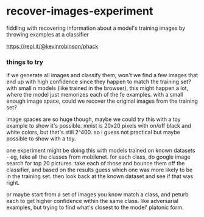 # recover-images-experiment
fiddling with recovering information about a model's training images by throwing examples at a classifier

https://repl.it/@kevinrobinson/phack

### things to try
if we generate all images and classify them, won't we find a few images that end up with high confidence since they happen to match the training set?  with small n models (like trained in the browser), this might happen a lot, where the model just memorizes each of the fe examples.  with a small enough image space, could we recover the original images from the training set?

image spaces are so huge though, maybe we could try this with a toy example to show it's possible.  mnist is 20x20 pixels with on/off black and white colors, but that's still 2^400.  so i guess not practical but maybe possible to show with a toy.

one experiment might be doing this with models trained on known datasets - eg, take all the classes from mobilenet.  for each class, do google image search for top 20 pictures.  take each of those and bounce them off the classifier, and based on the results guess which one was more likely to be in the training set.  then look back at the known dataset and see if that was right.

or maybe start from a set of images you know match a class, and peturb each to get higher confidence within the same class.  like adversarial examples, but trying to find what's closest to the model' platonic form.
